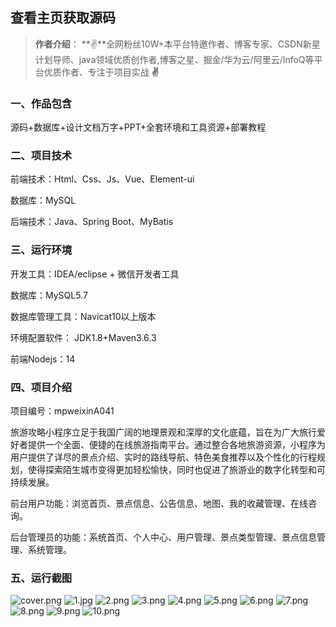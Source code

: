  
## 查看主页获取源码

> **作者介绍**： **✌**全网粉丝10W+本平台特邀作者、博客专家、CSDN新星计划导师、java领域优质创作者,博客之星、掘金/华为云/阿里云/InfoQ等平台优质作者、专注于项目实战 **✌**

  

### 一、作品包含

源码+数据库+设计文档万字+PPT+全套环境和工具资源+部署教程

### 二、项目技术

前端技术：Html、Css、Js、Vue、Element-ui

数据库：MySQL

后端技术：Java、Spring Boot、MyBatis

  

### 三、运行环境

开发工具：IDEA/eclipse + 微信开发者工具

数据库：MySQL5.7

数据库管理工具：Navicat10以上版本

环境配置软件： JDK1.8+Maven3.6.3

前端Nodejs：14


### 四、项目介绍
项目编号：mpweixinA041

旅游攻略小程序立足于我国广阔的地理景观和深厚的文化底蕴，旨在为广大旅行爱好者提供一个全面、便捷的在线旅游指南平台。通过整合各地旅游资源，小程序为用户提供了详尽的景点介绍、实时的路线导航、特色美食推荐以及个性化的行程规划，使得探索陌生城市变得更加轻松愉快，同时也促进了旅游业的数字化转型和可持续发展。

前台用户功能：浏览首页、景点信息、公告信息、地图、我的收藏管理、在线咨询。

后台管理员的功能：系统首页、个人中心、用户管理、景点类型管理、景点信息管理、系统管理。

### 五、运行截图

![cover.png](./cover.png)
![1.jpg](./1.jpg)
![2.png](./2.png)
![3.png](./3.png)
![4.png](./4.png)
![5.png](./5.png)
![6.png](./6.png)
![7.png](./7.png)
![8.png](./8.png)
![9.png](./9.png)
![10.png](./10.png)




  
